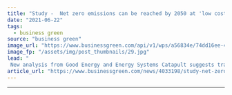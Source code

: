 ```yaml
---
title: "Study -  Net zero emissions can be reached by 2050 at 'low cost'"
date: "2021-06-22"
tags: 
  - business green
source: "business green"
image_url: "https://www.businessgreen.com/api/v1/wps/a56834e/74dd16ee-4bf3-4467-81d6-bd94c2cca728/3/good-energy-delabole-wind-farm-2-185x114.jpg"
image_fp: "/assets/img/post_thumbnails/29.jpg"
lead: "
 New analysis from Good Energy and Energy Systems Catapult suggests transition to net zero emission energy system may require just £14bn of additional investment a year ..."
article_url: "https://www.businessgreen.com/news/4033198/study-net-zero-emissions-reached-2050-low-cost"
---
```


---
